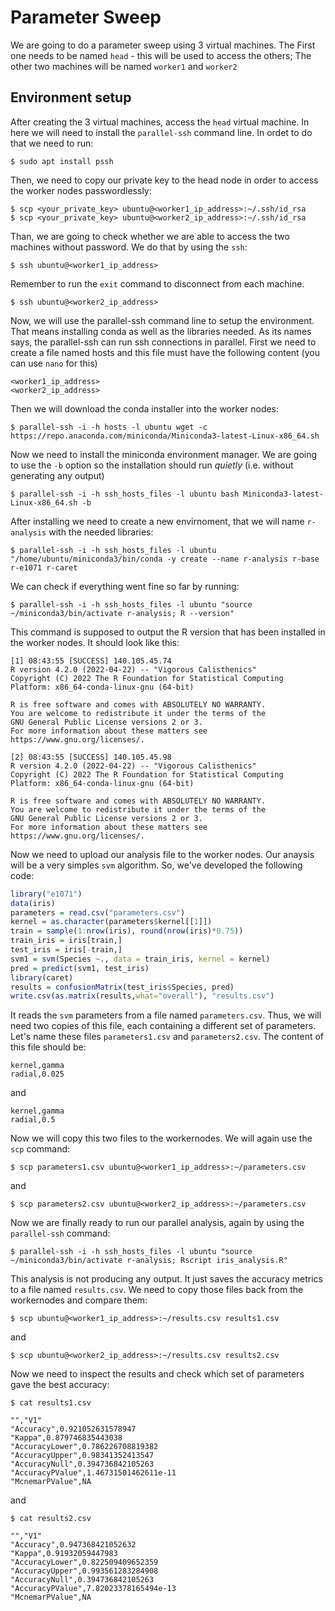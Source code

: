# Parameter Sweep

We are going to do a parameter sweep using 3 virtual machines.
The First one needs to be named `head` - this will be used to access the others;
The other two machines will be named `worker1` and `worker2`

## Environment setup

After creating the 3 virtual machines, access the `head` virtual machine. In here we will need to install the `parallel-ssh` command line. 
In ordet to do that we need to run: 
```
$ sudo apt install pssh
```
Then, we need to copy our private key to the head node in order to access the worker nodes passwordlessly:

```
$ scp <your_private_key> ubuntu@<worker1_ip_address>:~/.ssh/id_rsa
$ scp <your_private_key> ubuntu@<worker2_ip_address>:~/.ssh/id_rsa
```
Than, we are going to check whether we are able to access the two machines without password. 
We do that by using the `ssh`:
```
$ ssh ubuntu@<worker1_ip_address>
```
Remember to run the `exit` command to disconnect from each machine.
```
$ ssh ubuntu@<worker2_ip_address>
```


Now, we will use the parallel-ssh command line to setup the environment. That means installing conda as well as the libraries needed.
As its names says, the parallel-ssh can run ssh connections in parallel.
First we need to create a file named hosts and this file must have the following content (you can use `nano` for this)
```
<worker1_ip_address>
<worker2_ip_address>
```
Then we will download the conda installer into the worker nodes:
```
$ parallel-ssh -i -h hosts -l ubuntu wget -c https://repo.anaconda.com/miniconda/Miniconda3-latest-Linux-x86_64.sh
```
Now we need to install the miniconda environment manager. We are going to use the `-b` option so the installation 
should run _quietly_ (i.e. without generating any output)

```
$ parallel-ssh -i -h ssh_hosts_files -l ubuntu bash Miniconda3-latest-Linux-x86_64.sh -b
```
After installing we need to create a new envirnoment, that we will name `r-analysis` with the needed libraries:

```
$ parallel-ssh -i -h ssh_hosts_files -l ubuntu "/home/ubuntu/miniconda3/bin/conda -y create --name r-analysis r-base r-e1071 r-caret
```
We can check if everything went fine so far by running: 
```
$ parallel-ssh -i -h ssh_hosts_files -l ubuntu "source ~/miniconda3/bin/activate r-analysis; R --version"
```
This command is supposed to output the R version that has been installed in the worker nodes. It should look like this: 
```
[1] 08:43:55 [SUCCESS] 140.105.45.74
R version 4.2.0 (2022-04-22) -- "Vigorous Calisthenics"
Copyright (C) 2022 The R Foundation for Statistical Computing
Platform: x86_64-conda-linux-gnu (64-bit)

R is free software and comes with ABSOLUTELY NO WARRANTY.
You are welcome to redistribute it under the terms of the
GNU General Public License versions 2 or 3.
For more information about these matters see
https://www.gnu.org/licenses/.

[2] 08:43:55 [SUCCESS] 140.105.45.98
R version 4.2.0 (2022-04-22) -- "Vigorous Calisthenics"
Copyright (C) 2022 The R Foundation for Statistical Computing
Platform: x86_64-conda-linux-gnu (64-bit)

R is free software and comes with ABSOLUTELY NO WARRANTY.
You are welcome to redistribute it under the terms of the
GNU General Public License versions 2 or 3.
For more information about these matters see
https://www.gnu.org/licenses/.
```

Now we need to upload our analysis file to the worker nodes. Our anaysis will be a very simples `svm` algorithm.
So, we've developed the following code:
```r
library("e1071")
data(iris)
parameters = read.csv("parameters.csv")
kernel = as.character(parameters$kernel[[1]])
train = sample(1:nrow(iris), round(nrow(iris)*0.75))
train_iris = iris[train,]
test_iris = iris[-train,]
svm1 = svm(Species ~., data = train_iris, kernel = kernel)
pred = predict(svm1, test_iris)
library(caret)
results = confusionMatrix(test_iris$Species, pred)
write.csv(as.matrix(results,what="overall"), "results.csv")
```
It reads the `svm` parameters from a file named `parameters.csv`. Thus, we will need two copies of this file, 
each containing a different set of parameters. Let's name these files `parameters1.csv` and `parameters2.csv`.
The content of this file should be:
```
kernel,gamma
radial,0.025
```
and 
```
kernel,gamma
radial,0.5
```

Now we will copy this two files to the workernodes. We will again use the `scp` command:
```
$ scp parameters1.csv ubuntu@<worker1_ip_address>:~/parameters.csv
```
and 
```
$ scp parameters2.csv ubuntu@<worker2_ip_address>:~/parameters.csv
```

Now we are finally ready to run our parallel analysis, again by using the `parallel-ssh` command:
```
$ parallel-ssh -i -h ssh_hosts_files -l ubuntu "source ~/miniconda3/bin/activate r-analysis; Rscript iris_analysis.R"
```
This analysis is not producing any output. It just saves the accuracy metrics to a file named `results.csv`. 
We need to copy those files back from the workernodes and compare them:
```
$ scp ubuntu@<worker1_ip_address>:~/results.csv results1.csv
```
and 
```
$ scp ubuntu@<worker2_ip_address>:~/results.csv results2.csv
```
Now we need to inspect the results and check which set of parameters gave the best accuracy:
```
$ cat results1.csv

"","V1"
"Accuracy",0.921052631578947
"Kappa",0.879746835443038
"AccuracyLower",0.786226708819382
"AccuracyUpper",0.98341352413547
"AccuracyNull",0.394736842105263
"AccuracyPValue",1.46731501462611e-11
"McnemarPValue",NA
```

and 
```
$ cat results2.csv

"","V1"
"Accuracy",0.947368421052632
"Kappa",0.91932059447983
"AccuracyLower",0.822509409652359
"AccuracyUpper",0.993561283284908
"AccuracyNull",0.394736842105263
"AccuracyPValue",7.82023378165494e-13
"McnemarPValue",NA
```



